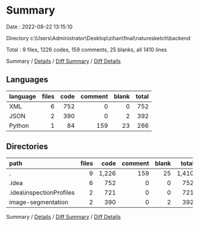 # Summary

Date : 2022-08-22 13:15:10

Directory c:\\Users\\Administrator\\Desktop\\zihan\\final\\naturesketch\\backend

Total : 9 files,  1226 codes, 159 comments, 25 blanks, all 1410 lines

Summary / [Details](details.md) / [Diff Summary](diff.md) / [Diff Details](diff-details.md)

## Languages
| language | files | code | comment | blank | total |
| :--- | ---: | ---: | ---: | ---: | ---: |
| XML | 6 | 752 | 0 | 0 | 752 |
| JSON | 2 | 390 | 0 | 2 | 392 |
| Python | 1 | 84 | 159 | 23 | 266 |

## Directories
| path | files | code | comment | blank | total |
| :--- | ---: | ---: | ---: | ---: | ---: |
| . | 9 | 1,226 | 159 | 25 | 1,410 |
| .idea | 6 | 752 | 0 | 0 | 752 |
| .idea\\inspectionProfiles | 2 | 721 | 0 | 0 | 721 |
| image-segmentation | 2 | 390 | 0 | 2 | 392 |

Summary / [Details](details.md) / [Diff Summary](diff.md) / [Diff Details](diff-details.md)